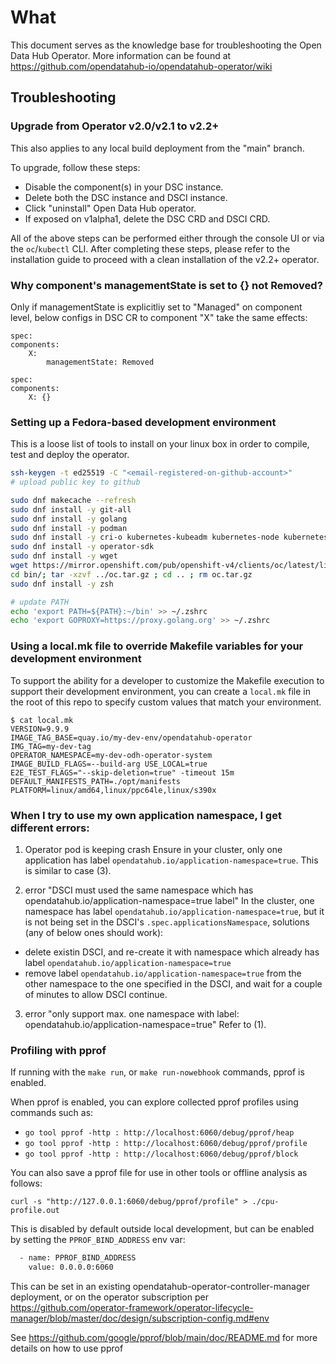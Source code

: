 # What

This document serves as the knowledge base for troubleshooting the Open Data Hub Operator.
More information can be found at https://github.com/opendatahub-io/opendatahub-operator/wiki

## Troubleshooting

### Upgrade from Operator v2.0/v2.1 to v2.2+

This also applies to any local build deployment from the "main" branch.

To upgrade, follow these steps:

- Disable the component(s) in your DSC instance.
- Delete both the DSC instance and DSCI instance.
- Click "uninstall" Open Data Hub operator.
- If exposed on v1alpha1, delete the DSC CRD and DSCI CRD.

All of the above steps can be performed either through the console UI or via the `oc`/`kubectl` CLI.
After completing these steps, please refer to the installation guide to proceed with a clean installation of the v2.2+ operator.


### Why component's managementState is set to {} not Removed?

Only if managementState is explicitliy set to "Managed" on component level, below configs in DSC CR to component "X" take the same effects:

```console
spec:
components:
    X:
        managementState: Removed

```

```console
spec:
components:
    X: {}
```

### Setting up a Fedora-based development environment

This is a loose list of tools to install on your linux box in order to compile, test and deploy the operator.

```bash
ssh-keygen -t ed25519 -C "<email-registered-on-github-account>"
# upload public key to github

sudo dnf makecache --refresh
sudo dnf install -y git-all
sudo dnf install -y golang
sudo dnf install -y podman
sudo dnf install -y cri-o kubernetes-kubeadm kubernetes-node kubernetes-client cri-tools
sudo dnf install -y operator-sdk
sudo dnf install -y wget
wget https://mirror.openshift.com/pub/openshift-v4/clients/oc/latest/linux/oc.tar.gz
cd bin/; tar -xzvf ../oc.tar.gz ; cd .. ; rm oc.tar.gz
sudo dnf install -y zsh

# update PATH
echo 'export PATH=${PATH}:~/bin' >> ~/.zshrc
echo 'export GOPROXY=https://proxy.golang.org' >> ~/.zshrc
```

### Using a local.mk file to override Makefile variables for your development environment

To support the ability for a developer to customize the Makefile execution to support their development environment, you can create a `local.mk` file in the root of this repo to specify custom values that match your environment.

```
$ cat local.mk
VERSION=9.9.9
IMAGE_TAG_BASE=quay.io/my-dev-env/opendatahub-operator
IMG_TAG=my-dev-tag
OPERATOR_NAMESPACE=my-dev-odh-operator-system
IMAGE_BUILD_FLAGS=--build-arg USE_LOCAL=true
E2E_TEST_FLAGS="--skip-deletion=true" -timeout 15m
DEFAULT_MANIFESTS_PATH=./opt/manifests
PLATFORM=linux/amd64,linux/ppc64le,linux/s390x
```

### When I try to use my own application namespace, I get different errors:

1. Operator pod is keeping crash
Ensure in your cluster, only one application has label `opendatahub.io/application-namespace=true`.  This is similar to case (3).

2. error "DSCI must used the same namespace which has opendatahub.io/application-namespace=true label"
In the cluster, one namespace has label `opendatahub.io/application-namespace=true`, but it is not being set in the DSCI's `.spec.applicationsNamespace`, solutions (any of below ones should work):
- delete existin DSCI, and re-create it with namespace which already has label `opendatahub.io/application-namespace=true`
- remove label `opendatahub.io/application-namespace=true` from the other namespace to the one specified in the DSCI, and wait for a couple of minutes to allow DSCI continue.

3. error "only support max. one namespace with label: opendatahub.io/application-namespace=true"
Refer to (1).

### Profiling with pprof

If running with the `make run`, or `make run-nowebhook` commands, pprof is enabled.

When pprof is enabled, you can explore collected pprof profiles using commands such as:

- `go tool pprof -http : http://localhost:6060/debug/pprof/heap`
- `go tool pprof -http : http://localhost:6060/debug/pprof/profile`
- `go tool pprof -http : http://localhost:6060/debug/pprof/block`

You can also save a pprof file for use in other tools or offline analysis as follows:

```shell
curl -s "http://127.0.0.1:6060/debug/pprof/profile" > ./cpu-profile.out
```

This is disabled by default outside local development, but can be enabled by setting the `PPROF_BIND_ADDRESS` env var:

```diff
  - name: PPROF_BIND_ADDRESS
    value: 0.0.0.0:6060
```

This can be set in an existing opendatahub-operator-controller-manager deployment, or on the operator subscription per
https://github.com/operator-framework/operator-lifecycle-manager/blob/master/doc/design/subscription-config.md#env

See https://github.com/google/pprof/blob/main/doc/README.md for more details on how to use pprof
